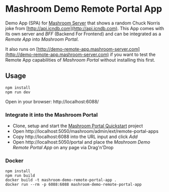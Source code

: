 
# Mashroom Demo Remote Portal App

Demo App (SPA) for [Mashroom Server](https://www.mashroom-server.com) that shows a random Chuck Norris joke from
[http://api.icndb.com](http://api.icndb.com).
This App comes with its own server and *BFF* (Backend For Frontend) and can be integrated as a *Remote App*
into *Mashroom Portal*.

It also runs on [http://demo-remote-app.mashroom-server.com](http://demo-remote-app.mashroom-server.com)
if you want to test the Remote App capabilities of *Mashroom Portal* without installing this first.

## Usage

    npm install
    npm run dev

Open in your browser: http://localhost:6088/

### Integrate it into the Mashroom Portal

 * Clone, setup and start the [Mashroom Portal Quickstart](https://github.com/nonblocking/mashroom-portal-quickstart) project
 * Open http://localhost:5050/mashroom/admin/ext/remote-portal-apps
 * Copy http://localhost:6088 into the URL input and click _Add_
 * Open http://localhost:5050/portal and place the _Mashroom Demo Remote Portal App_ on any page via Drag'n'Drop

### Docker

    npm install
    npm run build
    docker build -t mashroom-demo-remote-portal-app .
    docker run --rm -p 6088:6088 mashroom-demo-remote-portal-app

